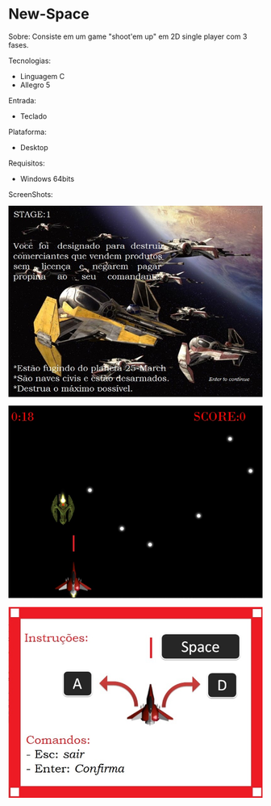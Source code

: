# New-Space

Sobre: Consiste em um game "shoot'em up" em 2D single player com 3 fases.

Tecnologias: 
  - Linguagem C 
  - Allegro 5

Entrada: 
  - Teclado

Plataforma: 
  - Desktop

Requisitos: 
  - Windows 64bits

ScreenShots:

![enter image description here](https://raw.githubusercontent.com/RenatoEstecio/New-Space/main/New%20Space/ScreenShots/A.jpg)

![enter image description here](https://raw.githubusercontent.com/RenatoEstecio/New-Space/main/New%20Space/ScreenShots/C.jpg)

![enter image description here](https://raw.githubusercontent.com/RenatoEstecio/New-Space/main/New%20Space/ScreenShots/B.jpg)
